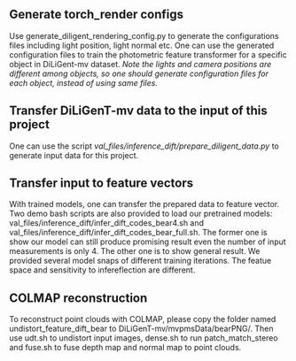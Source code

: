 ## Generate torch_render configs
Use generate_diligent_rendering_config.py to generate the configurations files including light position, light normal etc. One can use the generated configuration files to train the photometric feature transformer for a specific object in DiLiGent-mv dataset. 
<em>Note the lights and camera positions are different among objects, so one should generate configuration files for each object, instead of using same files.</em>

## Transfer DiLiGenT-mv data to the input of this project
One can use the script <em>val_files/inference_dift/prepare_diligent_data.py</em> to generate input data for this project.

## Transfer input to feature vectors
With trained models, one can transfer the prepared data to feature vector. Two demo bash scripts are also provided to load our pretrained models: val_files/inference_dift/infer_dift_codes_bear4.sh and val_files/inference_dift/infer_dift_codes_bear_full.sh. The former one is show our model can still produce promising result even the number of input measurements is only 4. The other one is to show general result. We provided several model snaps of different training iterations. The featue space and sensitivity to infereflection are different.

## COLMAP reconstruction
To reconstruct point clouds with COLMAP, please copy the folder named undistort_feature_dift_bear to DiLiGenT-mv/mvpmsData/bearPNG/. Then use udt.sh to undistort input images, dense.sh to run patch_match_stereo and fuse.sh to fuse depth map and normal map to point clouds.
